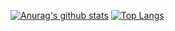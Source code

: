 [![Anurag's github stats](https://github-readme-stats.vercel.app/api?username=ElLuchoMan&show_icons=true&theme=radical)](https://github.com/anuraghazra/github-readme-stats)
[![Top Langs](https://github-readme-stats.vercel.app/api/top-langs/?username=ElLuchoman)](https://github.com/anuraghazra/github-readme-stats)
